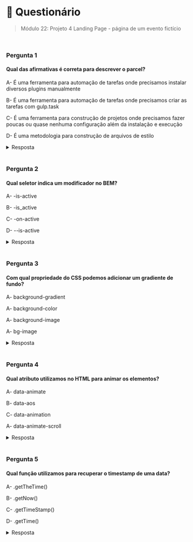 # 📌 Questionário

> Módulo 22: Projeto 4 Landing Page - página de um evento fictício

<br>

### Pergunta 1

#### Qual das afirmativas é correta para descrever o parcel?

A- É uma ferramenta para automação de tarefas onde precisamos instalar diversos plugins manualmente

B- É uma ferramenta para automação de tarefas onde precisamos criar as tarefas com gulp.task

C- É uma ferramenta para construção de projetos onde precisamos fazer poucas ou quase nenhuma configuração além da instalação e execução

D- É uma metodologia para construção de arquivos de estilo

<details>
    <summary>Resposta</summary>

    É uma ferramenta para construção de projetos onde precisamos fazer poucas ou quase nenhuma configuração além da instalação e execução

    A alternativa correta é a opção "É uma ferramenta para construção de projetos onde precisamos fazer poucas ou quase nenhuma configuração além da instalação e execução". Parcel é uma ferramenta de construção de projetos que requer pouca ou nenhuma configuração adicional além da instalação e execução. Ele é projetado para automatizar muitas das tarefas de configuração comuns em projetos front-end, como a transpilação de código, empacotamento de módulos e carregamento de recursos. As demais opções estão erradas porque não representam adequadamente o Parcel.

</details>

<br>

### Pergunta 2

#### Qual seletor indica um modificador no BEM?

A- -is-active

B- -is_active

C- -on-active

D- --is-active

<details>
    <summary>Resposta</summary>
    
    --is-active

    A resposta correta é "--is-active" pois no BEM separamos o modificador utilizando dois traços.

</details>

<br>

### Pergunta 3

#### Com qual propriedade do CSS podemos adicionar um gradiente de fundo?

A- background-gradient

A- background-color

A- background-image

A- bg-image

<details>
    <summary>Resposta</summary>
    
    background-image

    A alternativa correta é a opção "background-image". A propriedade "background-image" é usada para definir uma imagem ou um gradiente como fundo de um elemento. Para criar um gradiente, você pode usar a função linear-gradient() ou radial-gradient() como valor para a propriedade "background-image".

</details>

<br>

### Pergunta 4

#### Qual atributo utilizamos no HTML para animar os elementos?

A- data-animate

B- data-aos

C- data-animation

A- data-animate-scroll

<details>
    <summary>Resposta</summary>
    
    data-aos

    A alternativa correta é a opção "data-aos". O atributo "data-aos" é frequentemente utilizado para animar elementos com a biblioteca de animações AOS (Animate On Scroll). AOS é uma biblioteca JavaScript que permite criar animações ao rolar a página, adicionando o atributo "data-aos" aos elementos que se deseja animar.

</details>

<br>

### Pergunta 5

#### Qual função utilizamos para recuperar o timestamp de uma data?

A- .getTheTime()

B- .getNow()

C- .getTimeStamp()

D- .getTime()

<details>
    <summary>Resposta</summary>

    .getTime()

    A alternativa correta é a opção ".getTime()". Para recuperar o timestamp de uma data em JavaScript, você pode utilizar o método ".getTime()" de um objeto do tipo Date. O método ".getTime()" retorna o valor numérico representando o número de milissegundos desde 1º de janeiro de 1970 (Epoch/Unix) até a data especificada.

</details>
